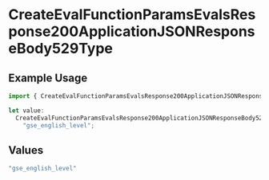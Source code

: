# CreateEvalFunctionParamsEvalsResponse200ApplicationJSONResponseBody529Type

## Example Usage

```typescript
import { CreateEvalFunctionParamsEvalsResponse200ApplicationJSONResponseBody529Type } from "@orq-ai/node/models/operations";

let value:
  CreateEvalFunctionParamsEvalsResponse200ApplicationJSONResponseBody529Type =
    "gse_english_level";
```

## Values

```typescript
"gse_english_level"
```